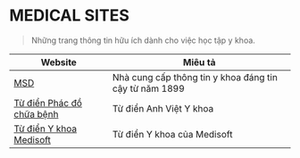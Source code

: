 # MEDICAL SITES
> Những trang thông tin hữu ích dành cho việc học tập y khoa.

|Website|Miêu tả|
|-------|-------|
|[MSD](https://www.msdmanuals.com/vi)|Nhà cung cấp thông tin y khoa đáng tin cậy từ năm 1899|
|[Từ điển Phác đồ chữa bệnh](https://phacdochuabenh.com/tu-dien-y-hoc/tratu.php)|Từ điển Anh Việt Y khoa|
|[Từ điển Y khoa Medisoft](http://medisoft.com.vn/medic.asp)|Từ điển Y khoa của Medisoft|
